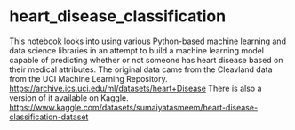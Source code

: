 # heart_disease_classification

This notebook looks into using various Python-based machine learning and data science libraries in an attempt to build a machine learning model capable of predicting whether or not someone has heart disease based on their medical attributes.
The original data came from the Cleavland data from the UCI Machine Learning Repository. https://archive.ics.uci.edu/ml/datasets/heart+Disease
There is also a version of it available on Kaggle. https://www.kaggle.com/datasets/sumaiyatasmeem/heart-disease-classification-dataset
